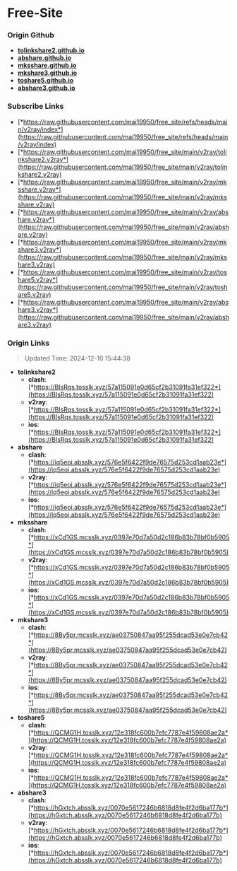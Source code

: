 # Free-Site

### Origin Github

- [**tolinkshare2.github.io**](https://github.com/tolinkshare2/tolinkshare2.github.io)
- [**abshare.github.io**](https://github.com/abshare/abshare.github.io)
- [**mksshare.github.io**](https://github.com/mksshare/mksshare.github.io)
- [**mkshare3.github.io**](https://github.com/mkshare3/mkshare3.github.io)
- [**toshare5.github.io**](https://github.com/toshare5/toshare5.github.io)
- [**abshare3.github.io**](https://github.com/abshare3/abshare3.github.io)

### Subscribe Links

- [*https://raw.githubusercontent.com/mai19950/free_site/refs/heads/main/v2ray/index*](https://raw.githubusercontent.com/mai19950/free_site/refs/heads/main/v2ray/index)
- [*https://raw.githubusercontent.com/mai19950/free_site/main/v2ray/tolinkshare2.v2ray*](https://raw.githubusercontent.com/mai19950/free_site/main/v2ray/tolinkshare2.v2ray)
- [*https://raw.githubusercontent.com/mai19950/free_site/main/v2ray/mksshare.v2ray*](https://raw.githubusercontent.com/mai19950/free_site/main/v2ray/mksshare.v2ray)
- [*https://raw.githubusercontent.com/mai19950/free_site/main/v2ray/abshare.v2ray*](https://raw.githubusercontent.com/mai19950/free_site/main/v2ray/abshare.v2ray)
- [*https://raw.githubusercontent.com/mai19950/free_site/main/v2ray/mkshare3.v2ray*](https://raw.githubusercontent.com/mai19950/free_site/main/v2ray/mkshare3.v2ray)
- [*https://raw.githubusercontent.com/mai19950/free_site/main/v2ray/toshare5.v2ray*](https://raw.githubusercontent.com/mai19950/free_site/main/v2ray/toshare5.v2ray)
- [*https://raw.githubusercontent.com/mai19950/free_site/main/v2ray/abshare3.v2ray*](https://raw.githubusercontent.com/mai19950/free_site/main/v2ray/abshare3.v2ray)

### Origin Links

> Updated Time: 2024-12-10 15:44:38

- **tolinkshare2**
  - **clash**: [*https://BIsRqs.tosslk.xyz/57a115091e0d65cf2b31091fa31ef322*](https://BIsRqs.tosslk.xyz/57a115091e0d65cf2b31091fa31ef322)
  - **v2ray**: [*https://BIsRqs.tosslk.xyz/57a115091e0d65cf2b31091fa31ef322*](https://BIsRqs.tosslk.xyz/57a115091e0d65cf2b31091fa31ef322)
  - **ios**: [*https://BIsRqs.tosslk.xyz/57a115091e0d65cf2b31091fa31ef322*](https://BIsRqs.tosslk.xyz/57a115091e0d65cf2b31091fa31ef322)
- **abshare**
  - **clash**: [*https://iq5eoi.absslk.xyz/576e5f6422f9de76575d253cd1aab23e*](https://iq5eoi.absslk.xyz/576e5f6422f9de76575d253cd1aab23e)
  - **v2ray**: [*https://iq5eoi.absslk.xyz/576e5f6422f9de76575d253cd1aab23e*](https://iq5eoi.absslk.xyz/576e5f6422f9de76575d253cd1aab23e)
  - **ios**: [*https://iq5eoi.absslk.xyz/576e5f6422f9de76575d253cd1aab23e*](https://iq5eoi.absslk.xyz/576e5f6422f9de76575d253cd1aab23e)
- **mksshare**
  - **clash**: [*https://xCd1GS.mcsslk.xyz/0397e70d7a50d2c186b83b78bf0b5905*](https://xCd1GS.mcsslk.xyz/0397e70d7a50d2c186b83b78bf0b5905)
  - **v2ray**: [*https://xCd1GS.mcsslk.xyz/0397e70d7a50d2c186b83b78bf0b5905*](https://xCd1GS.mcsslk.xyz/0397e70d7a50d2c186b83b78bf0b5905)
  - **ios**: [*https://xCd1GS.mcsslk.xyz/0397e70d7a50d2c186b83b78bf0b5905*](https://xCd1GS.mcsslk.xyz/0397e70d7a50d2c186b83b78bf0b5905)
- **mkshare3**
  - **clash**: [*https://8By5pr.mcsslk.xyz/ae03750847aa95f255dcad53e0e7cb42*](https://8By5pr.mcsslk.xyz/ae03750847aa95f255dcad53e0e7cb42)
  - **v2ray**: [*https://8By5pr.mcsslk.xyz/ae03750847aa95f255dcad53e0e7cb42*](https://8By5pr.mcsslk.xyz/ae03750847aa95f255dcad53e0e7cb42)
  - **ios**: [*https://8By5pr.mcsslk.xyz/ae03750847aa95f255dcad53e0e7cb42*](https://8By5pr.mcsslk.xyz/ae03750847aa95f255dcad53e0e7cb42)
- **toshare5**
  - **clash**: [*https://QCMG1H.tosslk.xyz/12e318fc600b7efc7787e4f59808ae2a*](https://QCMG1H.tosslk.xyz/12e318fc600b7efc7787e4f59808ae2a)
  - **v2ray**: [*https://QCMG1H.tosslk.xyz/12e318fc600b7efc7787e4f59808ae2a*](https://QCMG1H.tosslk.xyz/12e318fc600b7efc7787e4f59808ae2a)
  - **ios**: [*https://QCMG1H.tosslk.xyz/12e318fc600b7efc7787e4f59808ae2a*](https://QCMG1H.tosslk.xyz/12e318fc600b7efc7787e4f59808ae2a)
- **abshare3**
  - **clash**: [*https://hGxtch.absslk.xyz/0070e5617246b6818d8fe4f2d6ba177b*](https://hGxtch.absslk.xyz/0070e5617246b6818d8fe4f2d6ba177b)
  - **v2ray**: [*https://hGxtch.absslk.xyz/0070e5617246b6818d8fe4f2d6ba177b*](https://hGxtch.absslk.xyz/0070e5617246b6818d8fe4f2d6ba177b)
  - **ios**: [*https://hGxtch.absslk.xyz/0070e5617246b6818d8fe4f2d6ba177b*](https://hGxtch.absslk.xyz/0070e5617246b6818d8fe4f2d6ba177b)
